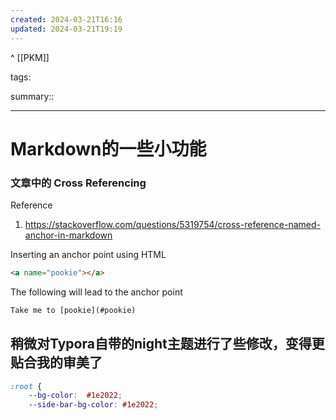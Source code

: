 ```yaml
---
created: 2024-03-21T16:16
updated: 2024-03-21T19:19
---
```

^ [[PKM]] 

tags: 

summary:: 

---

# Markdown的一些小功能

### 文章中的 Cross Referencing

Reference

1. https://stackoverflow.com/questions/5319754/cross-reference-named-anchor-in-markdown

Inserting an anchor point using HTML

```html
<a name="pookie"></a>
```

The following will lead to the anchor point

```html
Take me to [pookie](#pookie)
```

## 稍微对Typora自带的night主题进行了些修改，变得更贴合我的审美了

```css
:root {
    --bg-color:  #1e2022;
    --side-bar-bg-color: #1e2022;
```



